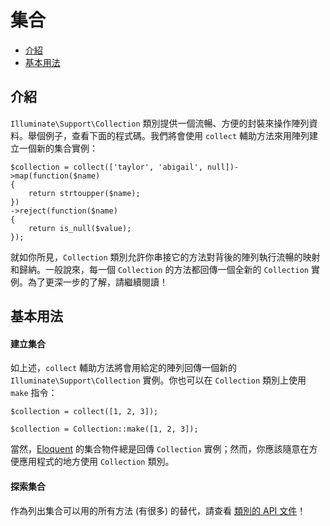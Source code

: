 # 集合

- [介紹](#introduction)
- [基本用法](#basic-usage)

<a name="introduction"></a>
## 介紹

`Illuminate\Support\Collection` 類別提供一個流暢、方便的封裝來操作陣列資料。舉個例子，查看下面的程式碼。我們將會使用 `collect` 輔助方法來用陣列建立一個新的集合實例：

	$collection = collect(['taylor', 'abigail', null])->map(function($name)
	{
		return strtoupper($name);
	})
	->reject(function($name)
	{
		return is_null($value);
	});


就如你所見，`Collection` 類別允許你串接它的方法對背後的陣列執行流暢的映射和歸納。一般說來，每一個 `Collection` 的方法都回傳一個全新的 `Collection` 實例。為了更深一步的了解，請繼續閱讀！

<a name="basic-usage"></a>
## 基本用法

#### 建立集合

如上述，`collect` 輔助方法將會用給定的陣列回傳一個新的 `Illuminate\Support\Collection` 實例。你也可以在 `Collection` 類別上使用 `make` 指令：

	$collection = collect([1, 2, 3]);

	$collection = Collection::make([1, 2, 3]);

當然，[Eloquent](/docs/5.0/eloquent) 的集合物件總是回傳 `Collection` 實例；然而，你應該隨意在方便應用程式的地方使用 `Collection` 類別。

#### 探索集合

作為列出集合可以用的所有方法 (有很多) 的替代，請查看 [類別的 API 文件](http://laravel.com/api/master/Illuminate/Support/Collection.html)！
